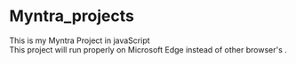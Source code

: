# Myntra_projects
This is my Myntra Project in javaScript <br/>
This project will run properly on Microsoft Edge instead of other browser's .
